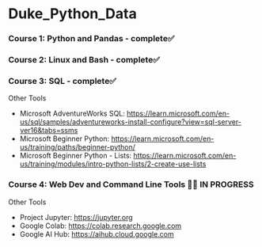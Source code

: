 # Duke_Python_Data

### Course 1: Python and Pandas - complete✅
### Course 2: Linux and Bash - complete✅
### Course 3: SQL  - complete✅
Other Tools
* Microsoft AdventureWorks SQL: https://learn.microsoft.com/en-us/sql/samples/adventureworks-install-configure?view=sql-server-ver16&tabs=ssms
* Microsoft Beginner Python: https://learn.microsoft.com/en-us/training/paths/beginner-python/
* Microsoft Beginner Python - Lists: https://learn.microsoft.com/en-us/training/modules/intro-python-lists/2-create-use-lists
### Course 4: Web Dev and Command Line Tools 🧑‍💻 IN PROGRESS
Other Tools
* Project Jupyter: https://jupyter.org
* Google Colab: https://colab.research.google.com
* Google AI Hub: https://aihub.cloud.google.com
